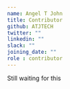 ```yaml
---
name: Angel T John
title: Contributor
github: ATJTECH
twitter: ""
linkedin: ""
slack: ""
joining_date: ""
role : contributor
---
```


Still waiting for this
